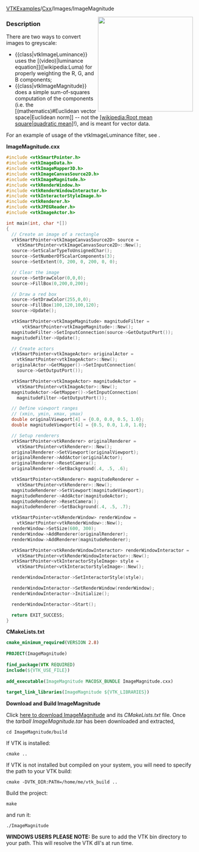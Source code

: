 [VTKExamples](/index/)/[Cxx](/Cxx)/Images/ImageMagnitude

<img align="right" src="https://github.com/lorensen/VTKExamples/blob/gh-pages/Testing/Baseline/Images/TestImageMagnitude.png?raw=true" width="256" />

### Description
There are two ways to convert images to greyscale:
* {{class|vtkImageLuminance}} uses the [(video)|luminance equation]]([wikipedia:Luma) for properly weighting the R, G, and B components;
* {{class|vtkImageMagnitude}} does a simple sum-of-squares computation of the components (i.e. the [(mathematics)#Euclidean vector space|Euclidean norm]] -- not the [[wikipedia:Root mean square|quadratic mean]]([wikipedia:Magnitude)!), and is meant for vector data.

For an example of usage of the vtkImageLuminance filter, see []([../ImageLuminance]).

**ImageMagnitude.cxx**
```c++
#include <vtkSmartPointer.h>
#include <vtkImageData.h>
#include <vtkImageMapper3D.h>
#include <vtkImageCanvasSource2D.h>
#include <vtkImageMagnitude.h>
#include <vtkRenderWindow.h>
#include <vtkRenderWindowInteractor.h>
#include <vtkInteractorStyleImage.h>
#include <vtkRenderer.h>
#include <vtkJPEGReader.h>
#include <vtkImageActor.h>

int main(int, char *[])
{
  // Create an image of a rectangle
  vtkSmartPointer<vtkImageCanvasSource2D> source =
    vtkSmartPointer<vtkImageCanvasSource2D>::New();
  source->SetScalarTypeToUnsignedChar();
  source->SetNumberOfScalarComponents(3);
  source->SetExtent(0, 200, 0, 200, 0, 0);

  // Clear the image
  source->SetDrawColor(0,0,0);
  source->FillBox(0,200,0,200);

  // Draw a red box
  source->SetDrawColor(255,0,0);
  source->FillBox(100,120,100,120);
  source->Update();

  vtkSmartPointer<vtkImageMagnitude> magnitudeFilter =
      vtkSmartPointer<vtkImageMagnitude>::New();
  magnitudeFilter->SetInputConnection(source->GetOutputPort());
  magnitudeFilter->Update();

  // Create actors
  vtkSmartPointer<vtkImageActor> originalActor =
    vtkSmartPointer<vtkImageActor>::New();
  originalActor->GetMapper()->SetInputConnection(
    source->GetOutputPort());

  vtkSmartPointer<vtkImageActor> magnitudeActor =
    vtkSmartPointer<vtkImageActor>::New();
  magnitudeActor->GetMapper()->SetInputConnection(
    magnitudeFilter->GetOutputPort());

  // Define viewport ranges
  // (xmin, ymin, xmax, ymax)
  double originalViewport[4] = {0.0, 0.0, 0.5, 1.0};
  double magnitudeViewport[4] = {0.5, 0.0, 1.0, 1.0};

  // Setup renderers
  vtkSmartPointer<vtkRenderer> originalRenderer =
    vtkSmartPointer<vtkRenderer>::New();
  originalRenderer->SetViewport(originalViewport);
  originalRenderer->AddActor(originalActor);
  originalRenderer->ResetCamera();
  originalRenderer->SetBackground(.4, .5, .6);

  vtkSmartPointer<vtkRenderer> magnitudeRenderer =
    vtkSmartPointer<vtkRenderer>::New();
  magnitudeRenderer->SetViewport(magnitudeViewport);
  magnitudeRenderer->AddActor(magnitudeActor);
  magnitudeRenderer->ResetCamera();
  magnitudeRenderer->SetBackground(.4, .5, .7);

  vtkSmartPointer<vtkRenderWindow> renderWindow =
    vtkSmartPointer<vtkRenderWindow>::New();
  renderWindow->SetSize(600, 300);
  renderWindow->AddRenderer(originalRenderer);
  renderWindow->AddRenderer(magnitudeRenderer);

  vtkSmartPointer<vtkRenderWindowInteractor> renderWindowInteractor =
    vtkSmartPointer<vtkRenderWindowInteractor>::New();
  vtkSmartPointer<vtkInteractorStyleImage> style =
    vtkSmartPointer<vtkInteractorStyleImage>::New();

  renderWindowInteractor->SetInteractorStyle(style);

  renderWindowInteractor->SetRenderWindow(renderWindow);
  renderWindowInteractor->Initialize();

  renderWindowInteractor->Start();

  return EXIT_SUCCESS;
}
```
**CMakeLists.txt**
```cmake
cmake_minimum_required(VERSION 2.8)
 
PROJECT(ImageMagnitude)
 
find_package(VTK REQUIRED)
include(${VTK_USE_FILE})
 
add_executable(ImageMagnitude MACOSX_BUNDLE ImageMagnitude.cxx)
 
target_link_libraries(ImageMagnitude ${VTK_LIBRARIES})
```

**Download and Build ImageMagnitude**

Click [here to download ImageMagnitude](https://github.com/lorensen/VTKWikiExamplesTarballs/raw/master/ImageMagnitude.tar) and its *CMakeLists.txt* file.
Once the *tarball ImageMagnitude.tar* has been downloaded and extracted,
```
cd ImageMagnitude/build 
```
If VTK is installed:
```
cmake ..
```
If VTK is not installed but compiled on your system, you will need to specify the path to your VTK build:
```
cmake -DVTK_DIR:PATH=/home/me/vtk_build ..
```
Build the project:
```
make
```
and run it:
```
./ImageMagnitude
```
**WINDOWS USERS PLEASE NOTE:** Be sure to add the VTK bin directory to your path. This will resolve the VTK dll's at run time.


